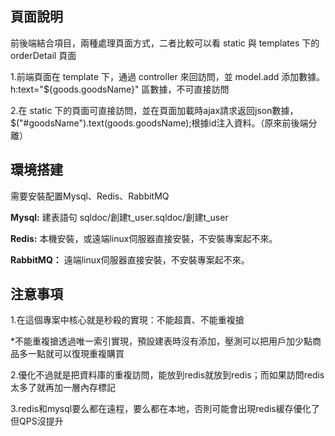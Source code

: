 ## 頁面說明

  前後端結合項目，兩種處理頁面方式，二者比較可以看 static 與 templates 下的 orderDetail 頁面
  
  1.前端頁面在 template 下，通過 controller 來回訪問，並 model.add 添加數據。h:text="${goods.goodsName}" 區數據，不可直接訪問
  
  2.在 static 下的頁面可直接訪問，並在頁面加載時ajax請求返回json數據，$("#goodsName").text(goods.goodsName);根據id注入資料。（原來前後端分離）
  
## 環境搭建

需要安裝配置Mysql、Redis、RabbitMQ

**Mysql:** 建表語句 sqldoc/創建t_user.sqldoc/創建t_user

**Redis:** 本機安裝，或遠端linux伺服器直接安裝，不安裝專案起不來。

**RabbitMQ：** 遠端linux伺服器直接安裝，不安裝專案起不來。


## 注意事項

1.在這個專案中核心就是秒殺的實現：不能超賣、不能重複搶
  
  *不能重複搶透過唯一索引實現，預設建表時沒有添加，壓測可以把用戶加少點商品多一點就可以復現重複購買

2.優化不過就是把資料庫的重複訪問，能放到redis就放到redis；而如果訪問redis太多了就再加一層內存標記  

3.redis和mysql要么都在遠程，要么都在本地，否則可能會出現redis緩存優化了但QPS沒提升